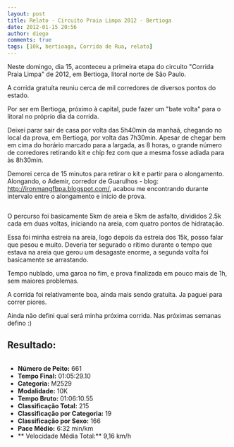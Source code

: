 ```yaml
---
layout: post
title: Relato - Circuito Praia Limpa 2012 - Bertioga
date: 2012-01-15 20:56
author: diego
comments: true
tags: [10k, bertioaga, Corrida de Rua, relato]
---
```

Neste domingo, dia 15, aconteceu a primeira etapa do circuito "Corrida Praia Limpa" de 2012, em Bertioga, litoral norte de São Paulo.

A corrida gratuíta reuniu cerca de mil corredores de diversos pontos do estado.

Por ser em Bertioga, próximo à capital, pude fazer um "bate volta" para o litoral no próprio dia da corrida.

Deixei parar sair de casa por volta das 5h40min da manhaã, chegando no local da prova, em Bertioga, por volta das 7h30min. Apesar de chegar bem em cima do horário marcado para a largada, as 8 horas, o grande número de corredores retirando kit e chip fez com que a mesma fosse adiada para às 8h30min.

Demorei cerca de 15 minutos para retirar o kit e partir para o alongamento. Alongando, o Ademir, corredor de Guarulhos - blog: <a href="http://ironmangfbpa.blogspot.com/" target="_blank">http://ironmangfbpa.blogspot.com/</a>, acabou me encontrando durante intervalo entre o alongamento e inicio de prova.

<div class="moldura"><a  class="lightbox cboxElement" href="http://www.diegoronan.com.br/diegoronan/wp-content/uploads/2012/01/praialimpa_ademir.jpg"><img class="imgTitulo" src="http://www.diegoronan.com.br/diegoronan/wp-content/uploads/2012/01/praialimpa_ademir.jpg" alt="" /></a></div>

O percurso foi basicamente 5km de areia e 5km de asfalto, divididos 2.5k cada em duas voltas, iniciando na areia, com quatro pontos de hidratação.

Essa foi minha estreia na areia, logo depois da estreia dos 15k, posso falar que pesou e muito. Deveria ter segurado o rítimo durante o tempo que estava na areia que gerou um desagaste enorme, a segunda volta foi basicamente se arrastando.

Tempo nublado, uma garoa no fim, e prova finalizada em pouco mais de 1h, sem maiores problemas.

A corrida foi relativamente boa, ainda mais sendo gratuita. Ja paguei para correr piores.

Ainda não defini qual será minha próxima corrida. Nas próximas semanas defino :)


## Resultado:


<div class="moldura"><a class="lightbox cboxElement" href="http://www.diegoronan.com.br/diegoronan/wp-content/uploads/2012/01/bertioga_big.jpg"><img src="http://www.diegoronan.com.br/diegoronan/wp-content/uploads/2012/01/bertioga.jpg" alt="" /></a></div>

* **Número de Peito:** 661
* **Tempo Final:** 01:05:29.10
* **Categoria:** M2529
* **Modalidade:** 10K
* **Tempo Bruto:** 01:06:10.55
* **Classificação Total:** 215
* **Classificação por Categoria:** 19
* **Classificação por Sexo:** 166
* **Pace Médio:** 6:32 min/km
* ** Velocidade Média Total:** 9,16 km/h




